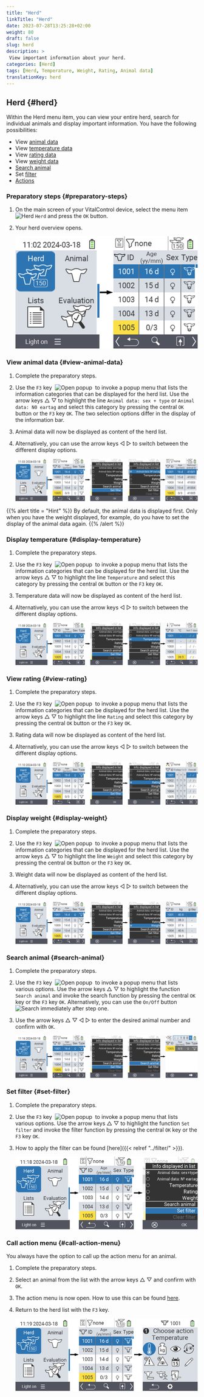 ```yaml
---
title: "Herd"
linkTitle: "Herd"
date: 2023-07-28T13:25:28+02:00
weight: 80
draft: false
slug: herd
description: >
 View important information about your herd.
categories: [Herd]
tags: [Herd, Temperature, Weight, Rating, Animal data]
translationKey: herd
---
```

## Herd {#herd}

Within the Herd menu item, you can view your entire herd, search for individual animals and display important information. You have the following possibilities:

- View [animal data](#view-animal-data)
- View [temperature data](#display-temperature)
- View [rating data](#view-rating)
- View [weight data](#view-rating)
- [Search animal](#search-animal)
- Set [filter](#set-filter)
- [Actions](#call-action-menu)

### Preparatory steps {#preparatory-steps}

1. On the main screen of your VitalControl device, select the menu item <img src="/icons/main/herd.svg" width="60" align="bottom" alt="Herd" /> `Herd` and press the `OK` button.

2. Your herd overview opens.

    ![VitalControl: Menu Herd](images/herde.png "Herd")

### View animal data {#view-animal-data}

1. Complete the preparatory steps.

2. Use the `F3` key &nbsp;<img src="/icons/footer/open-popup.svg" width="15" align="bottom" alt="Open popup" />&nbsp; to invoke a popup menu that lists the information categories that can be displayed for the herd list. Use the arrow keys △ ▽ to highlight the line `Animal data: sex + type` or `Animal data: N0 eartag` and select this category by pressing the central `OK` button or the `F3` key `OK`. The two selection options differ in the display of the information bar.

3. Animal data will now be displayed as content of the herd list.

4. Alternatively, you can use the arrow keys ◁ ▷ to switch between the different display options.

    ![VitalControl: Menu Herd](images/animaldata.png "View animal data")

{{% alert title = "Hint" %}}
By default, the animal data is displayed first. Only when you have the weight displayed, for example, do you have to set the display of the animal data again.
{{% /alert %}}

### Display temperature {#display-temperature}

1. Complete the preparatory steps.

2. Use the `F3` key &nbsp;<img src="/icons/footer/open-popup.svg" width="15" align="bottom" alt="Open popup" />&nbsp; to invoke a popup menu that lists the information categories that can be displayed for the herd list. Use the arrow keys △ ▽ to highlight the line `Temperature` and select this category by pressing the central `OK` button or the `F3` key `OK`.

3. Temperature data will now be displayed as content of the herd list.

4. Alternatively, you can use the arrow keys ◁ ▷ to switch between the different display options.

    ![VitalControl: Menu Herd](images/temperature.png "Display temperature")

### View rating {#view-rating}

1. Complete the preparatory steps.

2. Use the `F3` key &nbsp;<img src="/icons/footer/open-popup.svg" width="15" align="bottom" alt="Open popup" />&nbsp; to invoke a popup menu that lists the information categories that can be displayed for the herd list. Use the arrow keys △ ▽ to highlight the line `Rating` and select this category by pressing the central `OK` button or the `F3` key `OK`.

3. Rating data will now be displayed as content of the herd list.

4. Alternatively, you can use the arrow keys ◁ ▷ to switch between the different display options.

    ![VitalControl: Menu Herd](images/rating.png "View rating")

### Display weight {#display-weight}

1. Complete the preparatory steps.

2. Use the `F3` key &nbsp;<img src="/icons/footer/open-popup.svg" width="15" align="bottom" alt="Open popup" />&nbsp; to invoke a popup menu that lists the information categories that can be displayed for the herd list. Use the arrow keys △ ▽ to highlight the line `Weight` and select this category by pressing the central `OK` button or the `F3` key `OK`.

3. Weight data will now be displayed as content of the herd list.

4. Alternatively, you can use the arrow keys ◁ ▷ to switch between the different display options.

    ![VitalControl: Menu Herd](images/weight.png "Display weight")

### Search animal {#search-animal}

1. Complete the preparatory steps.

2. Use the `F3` key &nbsp;<img src="/icons/footer/open-popup.svg" width="15" align="bottom" alt="Open popup" />&nbsp; to invoke a popup menu that lists various options. Use the arrow keys △ ▽ to highlight the function `Search animal` and invoke the search function by pressing the central `OK` key or the `F3` key `OK`. Alternatively, you can use the `On/Off` button <img src="/icons/footer/search.svg" width="15" align="bottom" alt="Search" /> immediately after step one.

3. Use the arrow keys △ ▽ ◁ ▷ to enter the desired animal number and confirm with `OK`.

    ![VitalControl: Menu Herd](images/search.png "Search animal")

### Set filter {#set-filter}

1. Complete the preparatory steps.

2. Use the `F3` key &nbsp;<img src="/icons/footer/open-popup.svg" width="15" align="bottom" alt="Open popup" />&nbsp; to invoke a popup menu that lists various options. Use the arrow keys △ ▽ to highlight the function `Set filter` and invoke the filter function by pressing the central `OK` key or the `F3` key `OK`.

3. How to apply the filter can be found [here]({{< relref "../filter/" >}}).

    ![VitalControl: Menu Herd](images/setfilter.png "Search animal")

### Call action menu {#call-action-menu}

You always have the option to call up the action menu for an animal.

1. Complete the preparatory steps.

2. Select an animal from the list with the arrow keys △ ▽ and confirm with `OK`.

3. The action menu is now open. How to use this can be found [here](../actions).

4. Return to the herd list with the `F3` key.

    ![VitalControl: Menu Herd](images/action.png "Call actions")

